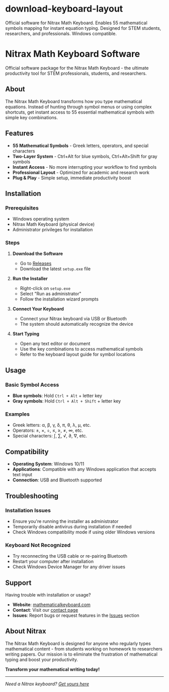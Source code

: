 # download-keyboard-layout
Official software for Nitrax Math Keyboard. Enables 55 mathematical symbols mapping for instant equation typing. Designed for STEM students, researchers, and professionals. Windows compatible.



# Nitrax Math Keyboard Software

Official software package for the Nitrax Math Keyboard - the ultimate productivity tool for STEM professionals, students, and researchers.

## About

The Nitrax Math Keyboard transforms how you type mathematical equations. Instead of hunting through symbol menus or using complex shortcuts, get instant access to 55 essential mathematical symbols with simple key combinations.

## Features

- **55 Mathematical Symbols** - Greek letters, operators, and special characters
- **Two-Layer System** - Ctrl+Alt for blue symbols, Ctrl+Alt+Shift for gray symbols  
- **Instant Access** - No more interrupting your workflow to find symbols
- **Professional Layout** - Optimized for academic and research work
- **Plug & Play** - Simple setup, immediate productivity boost

## Installation

### Prerequisites
- Windows operating system
- Nitrax Math Keyboard (physical device)
- Administrator privileges for installation

### Steps

1. **Download the Software**
   - Go to [Releases](../../releases)
   - Download the latest `setup.exe` file

2. **Run the Installer**
   - Right-click on `setup.exe`
   - Select "Run as administrator"
   - Follow the installation wizard prompts

3. **Connect Your Keyboard**
   - Connect your Nitrax keyboard via USB or Bluetooth
   - The system should automatically recognize the device

4. **Start Typing**
   - Open any text editor or document
   - Use the key combinations to access mathematical symbols
   - Refer to the keyboard layout guide for symbol locations

## Usage

### Basic Symbol Access
- **Blue symbols**: Hold `Ctrl + Alt` + letter key
- **Gray symbols**: Hold `Ctrl + Alt + Shift` + letter key

### Examples
- Greek letters: α, β, γ, δ, π, θ, λ, μ, etc.
- Operators: ±, ×, ÷, ≤, ≥, ≠, ∞, etc.
- Special characters: ∫, ∑, √, ∂, ∇, etc.

## Compatibility

- **Operating System**: Windows 10/11
- **Applications**: Compatible with any Windows application that accepts text input
- **Connection**: USB and Bluetooth supported

## Troubleshooting

### Installation Issues
- Ensure you're running the installer as administrator
- Temporarily disable antivirus during installation if needed
- Check Windows compatibility mode if using older Windows versions

### Keyboard Not Recognized
- Try reconnecting the USB cable or re-pairing Bluetooth
- Restart your computer after installation
- Check Windows Device Manager for any driver issues

## Support

Having trouble with installation or usage?

- **Website**: [mathematicalkeyboard.com](https://www.mathematicalkeyboard.com)
- **Contact**: Visit our [contact page](https://www.mathematicalkeyboard.com/contact-us)
- **Issues**: Report bugs or request features in the [Issues](../../issues) section

## About Nitrax

The Nitrax Math Keyboard is designed for anyone who regularly types mathematical content - from students working on homework to researchers writing papers. Our mission is to eliminate the frustration of mathematical typing and boost your productivity.

**Transform your mathematical writing today!**

---

*Need a Nitrax keyboard? [Get yours here](https://www.mathematicalkeyboard.com/out-of-stock)*
